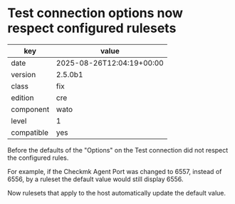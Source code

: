 [//]: # (werk v2)
# Test connection options now respect configured rulesets

key        | value
---------- | ---
date       | 2025-08-26T12:04:19+00:00
version    | 2.5.0b1
class      | fix
edition    | cre
component  | wato
level      | 1
compatible | yes

Before the defaults of the "Options" on the Test connection did not respect
the configured rules.

For example, if the Checkmk Agent Port was changed to 6557, instead of 6556, by a ruleset
the default value would still display 6556.

Now rulesets that apply to the host automatically update the default value.
